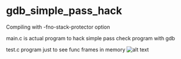 # gdb_simple_pass_hack

Compiling with -fno-stack-protector option

main.c is actual program to hack simple pass check program with gdb

test.c program just to see func frames in memory 
![alt text](https://github.com/kruffka/gdb_simple_pass_hack/blob/master/stack_functionframe.png?raw=true)
